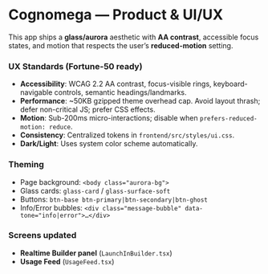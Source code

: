 # Cognomega — Product & UI/UX

This app ships a **glass/aurora** aesthetic with **AA contrast**, accessible focus states, and motion that respects the user’s **reduced-motion** setting.

### UX Standards (Fortune-50 ready)
- **Accessibility**: WCAG 2.2 AA contrast, focus-visible rings, keyboard-navigable controls, semantic headings/landmarks.
- **Performance**: ~50KB gzipped theme overhead cap. Avoid layout thrash; defer non-critical JS; prefer CSS effects.
- **Motion**: Sub-200ms micro-interactions; disable when `prefers-reduced-motion: reduce`.
- **Consistency**: Centralized tokens in `frontend/src/styles/ui.css`.
- **Dark/Light**: Uses system color scheme automatically.

### Theming
- Page background: `<body class="aurora-bg">`
- Glass cards: `glass-card` / `glass-surface-soft`
- Buttons: `btn-base btn-primary|btn-secondary|btn-ghost`
- Info/Error bubbles: `<div class="message-bubble" data-tone="info|error">…</div>`

### Screens updated
- **Realtime Builder panel** (`LaunchInBuilder.tsx`)
- **Usage Feed** (`UsageFeed.tsx`)

